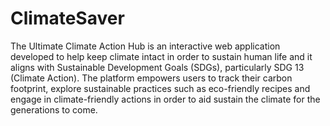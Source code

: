 # ClimateSaver
The Ultimate Climate Action Hub is an interactive web application developed to help keep climate intact in order to sustain human life and it aligns with Sustainable Development Goals (SDGs), particularly SDG 13 (Climate Action). The platform empowers users to track their carbon footprint, explore sustainable practices such as eco-friendly recipes and engage in climate-friendly actions in order to aid sustain the climate for the generations to come.
